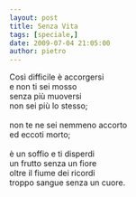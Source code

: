 ```yaml
---
layout: post
title: Senza Vita
tags: [speciale,]
date: 2009-07-04 21:05:00
author: pietro
---
```

Così difficile è accorgersi<br/>e non ti sei mosso<br/>senza più muoversi<br/>non sei più lo stesso;<br/><br/>non te ne sei nemmeno accorto<br/>ed eccoti morto;<br/><br/>è un soffio e ti disperdi<br/>un frutto senza un fiore<br/>oltre il fiume dei ricordi<br/>troppo sangue senza un cuore.
